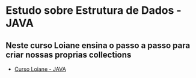 # Estudo sobre Estrutura de Dados - JAVA
## Neste curso Loiane ensina o passo a passo para criar nossas proprias collections 
*  [Curso Loiane - JAVA](https://loiane.training/continuar-curso/estrutura-de-dados)
